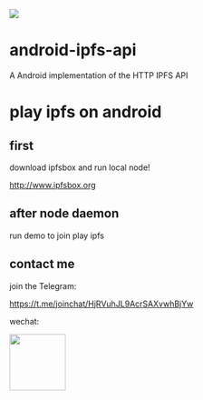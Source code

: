 ![](https://ipfs.io/ipfs/QmQJ68PFMDdAsgCZvA1UVzzn18asVcf7HVvCDgpjiSCAse)
# android-ipfs-api
A Android implementation of the HTTP IPFS API

# play ipfs on android

## first
download ipfsbox and run local node! 

http://www.ipfsbox.org
## after node daemon
run demo to join play ipfs 
## contact me
join the Telegram:

https://t.me/joinchat/HjRVuhJL9AcrSAXvwhBjYw

wechat:

<img height=99 src='http://www.ipfs.guide/ipfs/QmNVZpbcSCpnvG6kfv71aSksouobh9dyfpJjQUUPqWYRLv'>
